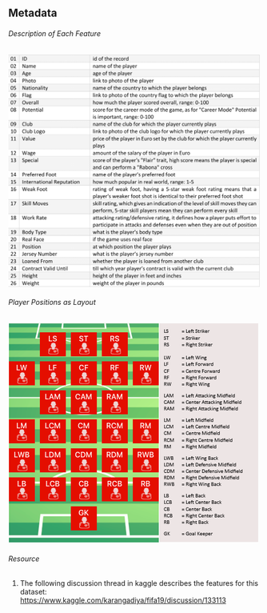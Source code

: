 ## Metadata

###### Description of Each Feature
![features-first-20](features-first-26.png)

###### Player Positions as Layout
![player-positions-with-layout](player-positions-with-layout.png)


###### Resource
1. The following discussion thread in kaggle describes the features for this dataset:\
https://www.kaggle.com/karangadiya/fifa19/discussion/133113